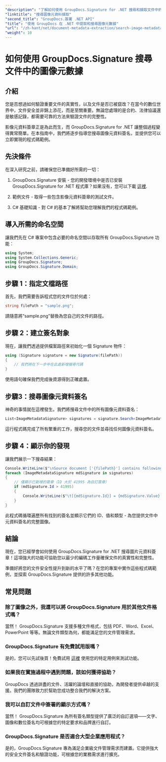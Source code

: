 ```yaml
---
"description": "了解如何使用 GroupDocs.Signature for .NET 搜尋和擷取文件中的映像元資料簽章。只需幾分鐘即可提昇文件的安全性和真實性。"
"linktitle": "搜尋圖像元資料擷取"
"second_title": "GroupDocs.簽署 .NET API"
"title": "使用 GroupDocs 在 .NET 中提取和搜尋圖像元數據"
"url": "/zh-hant/net/document-metadata-extraction/search-image-metadata-extraction/"
"weight": 10
---
```


# 如何使用 GroupDocs.Signature 搜尋文件中的圖像元數據

## 介紹

您是否想過如何驗證重要文件的真實性，以及文件是否已被竄改？在當今的數位世界中，文件安全並非錦上添花，而是至關重要。無論您處理的是合約、法律協議還是敏感記錄，都需要可靠的方法來驗證文件的完整性。

影像元資料簽章正是為此而生，而 GroupDocs.Signature for .NET 讓整個過程變得異常簡單。在本指南中，我們將逐步指導您搜尋圖像元資料簽名，並提供您可以立即實現的程式碼範例。

## 先決條件

在深入研究之前，請確保您已準備好所需的一切：

1. GroupDocs.Signature 安裝 - 您的開發環境中是否已安裝 GroupDocs.Signature for .NET 程式庫？如果沒有，您可以下載 [這裡](https://releases。groupdocs.com/signature/net/).

2. 範例文件 - 取得一些包含影像元資料簽章的測試文件。

3. C# 基礎知識 - 對 C# 的基本了解將幫助您理解我們的程式碼範例。

## 導入所需的命名空間

讓我們先在 C# 專案中包含必要的命名空間以存取所有 GroupDocs.Signature 功能：

```csharp
using System;
using System.Collections.Generic;
using GroupDocs.Signature;
using GroupDocs.Signature.Domain;
```

## 步驟 1：指定文檔路徑

首先，我們需要告訴程式您的文件位於何處：

```csharp
string filePath = "sample.png";
```

請隨意將“sample.png”替換為您自己的文件的路徑。

## 步驟 2：建立簽名對象

現在，讓我們透過提供檔案路徑來初始化一個 Signature 物件：

```csharp
using (Signature signature = new Signature(filePath))
{
    // 我們將在下一步中在此處新增搜尋代碼
}
```

使用語句確保我們完成後資源得到正確處置。

## 步驟3：搜尋圖像元資料簽名

神奇的事情就在這裡發生。我們將搜尋文件中的所有圖像元資料簽名：

```csharp
List<ImageMetadataSignature> signatures = signature.Search<ImageMetadataSignature>(SignatureType.Metadata);
```

這行程式碼完成了所有繁重的工作，搜尋您的文件並尋找任何圖像元資料簽名。

## 步驟 4：顯示你的發現

讓我們展示一下搜尋結果：

```csharp
Console.WriteLine($"\nSource document ['{filePath}'] contains following signatures.");
foreach (ImageMetadataSignature mdSignature in signatures)
{
    // 僅顯示已新增的簽章（ID 大於 41995 為自訂簽章）
    if (mdSignature.Id > 41995)
    {
        Console.WriteLine($"\t[{mdSignature.Id}] = {mdSignature.Value} ({mdSignature.Type})");
    }
}
```

此程式碼循環遍歷所有找到的簽名並顯示它們的 ID、值和類型 - 為您提供文件中元資料簽名的完整圖像。

## 結論

現在，您已經學會如何使用 GroupDocs.Signature for .NET 搜尋圖片元資料簽章！這項強大的功能可協助您以最少的編碼工作量確保文件的真實性和完整性。

準備好將您的文件安全性提升到新的水平了嗎？在您的專案中實作這些程式碼範例，並探索 GroupDocs.Signature 提供的許多其他功能。

## 常見問題

### 除了圖像之外，我還可以將 GroupDocs.Signature 用於其他文件格式嗎？

當然！ GroupDocs.Signature 支援多種文件格式，包括 PDF、Word、Excel、PowerPoint 等等。無論文件類型為何，都能滿足您的文件管理需求。

### GroupDocs.Signature 有免費試用版嗎？

是的，您可以先試後買！免費試用 [這裡](https://releases.groupdocs.com/) 使用您的特定用例來測試功能。

### 如果我在實施過程中遇到問題，該如何獲得協助？

GroupDocs 透過詳盡的文件、活躍的論壇和直接的協助，為開發者提供卓越的支援。我們的團隊致力於幫助您成功整合我們的解決方案。

### 我可以自訂文件中簽署的顯示方式嗎？

當然！ GroupDocs.Signature 為所有簽名類型提供了廣泛的自訂選項——文字、圖像和數位簽名均可根據您的特定要求和品牌進行自訂。

### GroupDocs.Signature 是否適合大型企業應用程式？

是的，GroupDocs.Signature 專為滿足企業級文件管理需求而建置。它提供強大的安全文件簽名和驗證功能，可根據您的業務需求進行擴充。